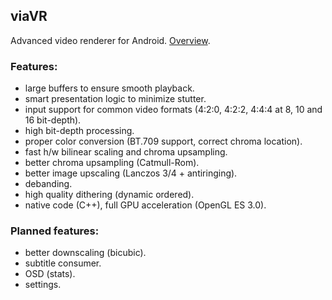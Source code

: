 ## viaVR ##
Advanced video renderer for Android. [Overview](https://github.com/vivan000/viaVR/wiki/Why-high-quality-video-renderering-is-important).

### Features:
- large buffers to ensure smooth playback.
- smart presentation logic to minimize stutter.
- input support for common video formats (4:2:0, 4:2:2, 4:4:4 at 8, 10 and 16 bit-depth).
- high bit-depth processing.
- proper color conversion (BT.709 support, correct chroma location).
- fast h/w bilinear scaling and chroma upsampling.
- better chroma upsampling (Catmull-Rom).
- better image upscaling (Lanczos 3/4 + antiringing).
- debanding.
- high quality dithering (dynamic ordered).
- native code (C++), full GPU acceleration (OpenGL ES 3.0).

### Planned features:
- better downscaling (bicubic).
- subtitle consumer.
- OSD (stats).
- settings.
